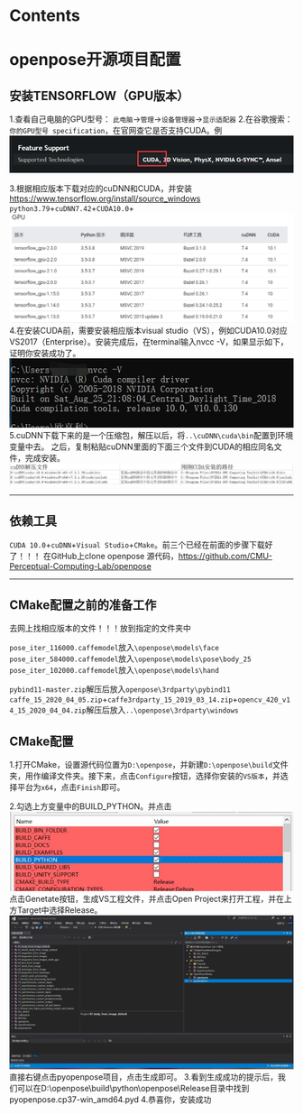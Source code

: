 # Contents  


# openpose开源项目配置
## 安装TENSORFLOW（GPU版本）
1.查看自己电脑的GPU型号：
`此电脑`->`管理`->`设备管理器`->`显示适配器`
2.在谷歌搜索：`你的GPU型号 specification`，在官网查它是否支持CUDA。例
![01.png](01.png)

3.根据相应版本下载对应的cuDNN和CUDA，并安装
https://www.tensorflow.org/install/source_windows
`python3.79`+`cuDNN7.42`+`CUDA10.0`+
![02.png](02.png)
4.在安装CUDA前，需要安装相应版本visual studio（VS），例如CUDA10.0对应VS2017（Enterprise）。安装完成后，在terminal输入nvcc -V，如果显示如下，证明你安装成功了。
![03.png](03.png)
5.cuDNN下载下来的是一个压缩包，解压以后，将`..\cuDNN\cuda\bin`配置到环境变量中去。
之后，复制粘贴cuDNN里面的下面三个文件到CUDA的相应同名文件，完成安装。
![04.png](04.png)
***

## 依赖工具
`CUDA 10.0`+`cuDNN`+`Visual Studio`+`CMake`。前三个已经在前面的步骤下载好了！！！
在GitHub上clone openpose 源代码，https://github.com/CMU-Perceptual-Computing-Lab/openpose
***

## CMake配置之前的准备工作
去网上找相应版本的文件！！！放到指定的文件夹中

`pose_iter_116000.caffemodel`放入`\openpose\models\face`
`pose_iter_584000.caffemodel`放入`\openpose\models\pose\body_25`
`pose_iter_102000.caffemodel`放入`\openpose\models\hand`

`pybind11-master.zip`解压后放入`openpose\3rdparty\pybind11`
`caffe_15_2020_04_05.zip`+`caffe3rdparty_15_2019_03_14.zip`+`opencv_420_v14_15_2020_04_04.zip`解压后放入`..\openpose\3rdparty\windows`

## CMake配置
1.打开CMake，设置源代码位置为`D:\openpose`，并新建`D:\openpose\build`文件夹，用作编译文件夹。接下来，点击`Configure`按钮，选择你安装的`VS版本`，并选择平台为`x64`，点击`Finish`即可。

2.勾选上方变量中的BUILD_PYTHON。并点击
![06.png](06.png)
点击Genetate按钮，生成VS工程文件，并点击Open Project来打开工程，并在上方Target中选择Release。
![05.png](05.png)
直接右键点击pyopenpose项目，点击生成即可。
3.看到生成成功的提示后，我们可以在D:\openpose\build\python\openpose\Release目录中找到pyopenpose.cp37-win_amd64.pyd
4.恭喜你，安装成功